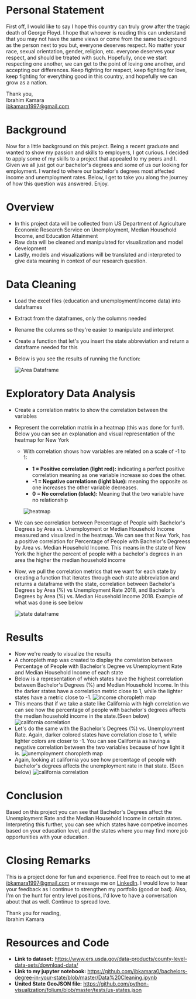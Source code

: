 # Personal Statement
First off, I would like to say I hope this country can truly grow after the tragic death of George Floyd. I hope that whoever is reading this can understand that you may not have the same views or come from the same background as the person next to you but, everyone deserves respect. No matter your race, sexual orientation, gender, religion, etc. everyone deserves your respect, and should be treated with such. Hopefully, once we start respecting one another, we can get to the point of loving one another, and accepting our differences. Keep fighting for respect, keep fighting for love, keep fighting for everything good in this country, and hopefully we can grow as a nation.

Thank you,<br/>
Ibrahim Kamara <br/>
ibkamara1997@gmail.com

# Background
Now for a little background on this project. Being a recent graduate and wanted to show my passion and skills to employers, I got curious. I decided to apply some of my skills to a project that appealed to my peers and I. Given we all just got our bachelor's degrees and some of us our looking for employment. I wanted to where our bachelor's degrees most affected income and unemployment rates. Below, I get to take you along the journey of how this question was answered. Enjoy.

# Overview
- In this project data will be collected from US Department of Agriculture Economic Research Service on Unemployment, Median Household Income, and Education Attainment
- Raw data will be cleaned and manipulated for visualization and model development
- Lastly, models and visualizations will be translated and interpreted to give data meaning in context of our research question.

# Data Cleaning
- Load the excel files (education and unemployment/income data) into dataframes
- Extract from the dataframes, only the columns needed
- Rename the columns so they're easier to manipulate and interpret
- Create a function that let's you insert the state abbreviation and return a dataframe needed for this
- Below is you see the results of running the function:

  ![Area Dataframe](https://github.com/ibkamara0/bachelors-degree-in-your-state/blob/master/images/Dataframe.JPG)

# Exploratory Data Analysis
- Create a correlation matrix to show the correlation between the variables
- Represent the correlation matrix in a heatmap (this was done for fun!). Below you can see an explanation and visual representation of the heatmap for New York
  - With correlation shows how variables are related on a scale of -1 to 1:
    - **1 = Positive correlation (light red):**  indicating a perfect positive correlation meaning as one variable increase so does the other. 
    - **-1 = Negative correlationn (light blue):** meaning the opposite as one increases the other variable decreases. 
    - **0 = No correlation (black):**  Meaning that the two variable have no relationship
    
    ![heatmap](https://github.com/ibkamara0/bachelors-degree-in-your-state/blob/master/images/heatmap.JPG)
 - We can see correlation between Percentage of People with Bachelor's Degrees by Area vs. Unemployment or Median Household Income measured and visualized in the heatmap. We can see that New York, has a positive correlation for Percentage of People with Bachelor's Degreess by Area vs. Median Household Income. This means in the state of New York the higher the percent of people with a bachelor's degrees in an area the higher the median household income
- Now, we pull the correlation metrics that we want for each state by creating a function that iterates through each state abbreviation and returns a dataframe with the state, correlation between Bachelor's Degrees by Area (%) vs Unemployment Rate 2018, and Bachelor's Degrees by Area (%) vs. Median Household Income 2018.
Example of what was done is see below

   ![state dataframe](https://github.com/ibkamara0/bachelors-degree-in-your-state/blob/master/images/State%20Dataframe.JPG)
   
# Results
- Now we're ready to visualize the results
- A choropleth map was created to display the correlation between Percentage of People with Bachelor's Degree vs Unemployment Rate and Median Household Income of each state
- Below is a representation of which states have the highest correlation between Bachelor's Degrees (%) and Median Household Income. In this the darker states have a correlation metric close to 1, while the lighter states have a metric close to -1. 
  ![income choropleth map](https://github.com/ibkamara0/bachelors-degree-in-your-state/blob/master/images/IncomeMap.JPG)
- This means that if we take a state like California with high correlation we can see how the percentage of people with bachelor's degrees affects the median household income in the state.(Seen below)
![california correlation](https://github.com/ibkamara0/bachelors-degree-in-your-state/blob/master/images/CaliIncome.png)
- Let's do the same with the Bachelor's Degrees (%) vs. Unemployment Rate. Again, darker colored states have correlation close to 1, while lighter colors are closer to -1. You can see California as having a negative correlation between the two variables because of how light it is.
![unemployment choropleth map](https://github.com/ibkamara0/bachelors-degree-in-your-state/blob/master/images/unemploymentMap.JPG)
- Again, looking at california you see how percentage of people with bachelor's degrees affects the unemployment rate in that state.  (Seen below)
![california correlation](https://github.com/ibkamara0/bachelors-degree-in-your-state/blob/master/images/CaliUnemployment.png)

# Conclusion
Based on this project you can see that Bachelor's Degrees affect the Unemployment Rate and the Median Household Income in certain states. Interpreting this further, you can see which states have competive incomes based on your education level, and the states where you may find more job opportunities with your education.

# Closing Remarks
This is a project done for fun and experience. Feel free to reach out to me at ibkamara1997@gmail.com or message me on [LinkedIn](https://www.linkedin.com/in/ibrahim-kamara-81b427139/). I would love to hear your feedback as I continue to strengthen my portfolio (good or bad). Also, I'm on the hunt for entry level positions, I'd love to have a conversation about that as well. Continue to spread love.

Thank you for reading,<br/>
Ibrahim Kamara

# Resources and Code
- **Link to dataset:** https://www.ers.usda.gov/data-products/county-level-data-sets/download-data/
- **Link to my jupyter notebook:** https://github.com/ibkamara0/bachelors-degree-in-your-state/blob/master/Data%20Cleaning.ipynb
- **United State GeoJSON file:** https://github.com/python-visualization/folium/blob/master/tests/us-states.json

